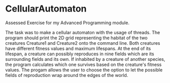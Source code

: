 # CellularAutomaton
Assessed Exercise for my Advanced Programming module.

The task was to make a cellular automaton with the usage of threads. The program should print the 2D grid representing the habitat of the two creatures Creature1 and Creature2 onto the command line. Both creatures have different fitness values and maximum lifespans.
At the end of its lifespan, a creature can possibly reproduces in nine fields which are its surrounding fields and its own. If inhabited by a creature of another species, the program calculates which one survives based on the creature's fitness values.
The progam allows the user to choose the option to let the possible fields of reproduction wrap around the edges of the world.
